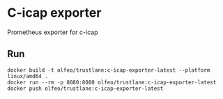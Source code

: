 # C-icap exporter

Prometheus exporter for c-icap


## Run

    docker build -t olfeo/trustlane:c-icap-exporter-latest --platform linux/amd64 .
    docker run --rm -p 8080:8080 olfeo/trustlane:c-icap-exporter-latest
    docker push olfeo/trustlane:c-icap-exporter-latest

